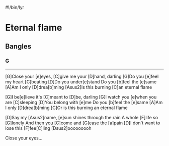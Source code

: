 #!/bin/lyr
# Eternal flame
## Bangles
### G

---

[G]Close your [e]eyes, [C]give me your [D]hand, darling
[G]Do you [e]feel my heart [C]beating
[D]Do you under[e]stand
Do you [b]feel the [e]same
[A]Am I only [D]drea[b]ming
[Asus2]Is this burning [C]an eternal flame 


[G]I be[e]lieve it's [C]meant to [D]be, darling
[G]I watch you [e]when you are [C]sleeping
[D]You belong with [e]me
Do you [b]feel the [e]same
[A]Am I only [D]drea[b]ming
[C]Or is this burning an eternal flame


[D]Say my [Asus2]name, [e]sun shines through the rain
A whole [F]life so [G]lonely
And then you [C]come and [G]ease the [a]pain
[D]I don't want to lose this [F]fee[C]ling [Dsus2]ooooooooh

Close your eyes...
